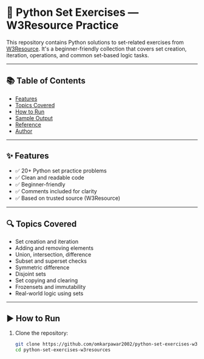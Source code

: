 # 🐍 Python Set Exercises — W3Resource Practice

This repository contains Python solutions to set-related exercises from [W3Resource](https://www.w3resource.com/python-exercises/set/). It's a beginner-friendly collection that covers set creation, iteration, operations, and common set-based logic tasks.

---

## 📚 Table of Contents

- [Features](#features)
- [Topics Covered](#topics-covered)
- [How to Run](#how-to-run)
- [Sample Output](#sample-output)
- [Reference](#reference)
- [Author](#author)

---

## ✨ Features

- ✅ 20+ Python set practice problems
- ✅ Clean and readable code
- ✅ Beginner-friendly
- ✅ Comments included for clarity
- ✅ Based on trusted source (W3Resource)

---

## 🔍 Topics Covered

- Set creation and iteration  
- Adding and removing elements  
- Union, intersection, difference  
- Subset and superset checks  
- Symmetric difference  
- Disjoint sets  
- Set copying and clearing  
- Frozensets and immutability  
- Real-world logic using sets

---

## ▶️ How to Run

1. Clone the repository:
   ```bash
   git clone https://github.com/omkarpawar2002/python-set-exercises-w3resources.git
   cd python-set-exercises-w3resources
